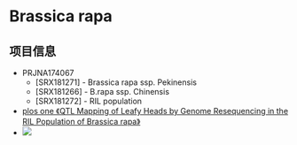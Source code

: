 # Brassica rapa


## 项目信息
+ PRJNA174067
  + [SRX181271] - Brassica rapa ssp. Pekinensis
  + [SRX181266] - B.rapa ssp. Chinensis
  + [SRX181272] - RIL population
+ [plos one 《QTL Mapping of Leafy Heads by Genome Resequencing in the RIL Population of Brassica rapa》](https://www.ncbi.nlm.nih.gov/pmc/articles/PMC3810141/)
+ ![](https://www.ncbi.nlm.nih.gov/pmc/articles/PMC3810141/bin/pone.0076059.g001.jpg)
